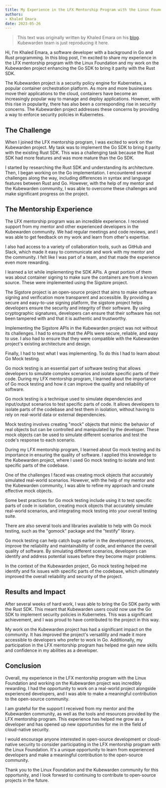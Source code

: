 ```yaml
---
title: My Experience in the LFX Mentorship Program with the Linux Foundation
authors:
- Khaled Emara
date: 2023-05-26
---
```


> This text was originally written by Khaled Emara on his [blog](https://blog.khaledemara.dev/my-experience-in-the-lfx-mentorship-program-with-the-linux-foundation?showSharer=true).
> Kubewarden team is just reproducing it here.

Hi, I'm Khaled Emara, a software developer with a background in Go and Rust programming.
In this blog post, I'm excited to share my experience in the LFX mentorship program
with the Linux Foundation and my work on the Kubewarden project enhancing the Go
SDK to bring it parity with the Rust SDK.

The Kubewarden project is a security policy engine for Kubernetes, a popular container
orchestration platform. As more and more businesses move their applications to the
cloud, containers have become an increasingly popular way to manage and deploy applications.
However, with this rise in popularity, there has also been a corresponding rise in
security concerns. The Kubewarden project addresses these concerns by providing a
way to enforce security policies in Kubernetes.

## The Challenge

When I joined the LFX mentorship program, I was excited to work on the Kubewarden project.
My task was to implement the Go SDK to bring it parity with the existing Rust SDK.
This was a challenging task because the Rust SDK had more features and was more mature than the Go SDK.

I started by researching the Rust SDK and understanding its architecture. Then, I began
working on the Go implementation. I encountered several challenges along the way,
including differences in syntax and language features between Rust and Go.
However, with the help of my mentor and the Kubewarden community, I was able to
overcome these challenges and make significant progress on the project.

## The Mentorship Experience

The LFX mentorship program was an incredible experience. I received support from
my mentor and other experienced developers in the Kubewarden community. We had regular
meetings and code reviews, and I was able to get feedback on my work and learn from
other's expertise.

I also had access to a variety of collaboration tools, such as GitHub and Slack,
which made it easy to communicate and work with my mentor and the community.
I felt like I was part of a team, and that made the experience even more rewarding.

I learned a lot while implementing the SDK APIs. A great portion of them was about
container signing to make sure the containers are from a known source.  These were
implemented using the Sigstore project.

The Sigstore project is an open-source project that aims to make software signing
and verification more transparent and accessible. By providing a secure and easy-to-use
signing platform, the sigstore project helps developers ensure the security and integrity
of their software. By using cryptographic signatures, developers can ensure that their
software has not been tampered with and that it is authentic and trustworthy.

Implementing the Sigstore APIs in the Kubewarden project was not without its challenges.
I had to ensure that the APIs were secure, reliable, and easy to use. I also had
to ensure that they were compatible with the Kubewarden project's existing architecture and design.

Finally, I had to test what I was implementing. To do this I had to learn about
Go Mock testing.

Go mock testing is an essential part of software testing that allows developers
to simulate complex scenarios and isolate specific parts of their code. During my
LFX mentorship program, I learned about the importance of Go mock testing and how
it can improve the quality and reliability of software.

Go mock testing is a technique used to simulate dependencies and input/output scenarios
to test specific parts of code. It allows developers to isolate parts of the codebase
and test them in isolation, without having to rely on real-world data or external dependencies.

Mock testing involves creating "mock" objects that mimic the behavior of real objects
but can be controlled and manipulated by the developer. These mock objects can be
used to simulate different scenarios and test the code's response to each scenario.

During my LFX mentorship program, I learned about Go mock testing and its importance
in ensuring the quality of software. I applied this knowledge to the Kubewarden project,
where I used Go mock testing to isolate and test specific parts of the codebase.

One of the challenges I faced was creating mock objects that accurately simulated
real-world scenarios. However, with the help of my mentor and the Kubewarden community,
I was able to refine my approach and create effective mock objects.

Some best practices for Go mock testing include using it to test specific parts of
code in isolation, creating mock objects that accurately simulate real-world scenarios,
and integrating mock testing into your overall testing suite.

There are also several tools and libraries available to help with Go mock testing,
such as the "gomock" package and the "testify" library.

Go mock testing can help catch bugs earlier in the development process, improve the
reliability and maintainability of code, and enhance the overall quality of software.
By simulating different scenarios, developers can identify and address potential
issues before they become major problems.

In the context of the Kubewarden project, Go mock testing helped me identify and
fix issues with specific parts of the codebase, which ultimately improved the
overall reliability and security of the project.

## Results and Impact

After several weeks of hard work, I was able to bring the Go SDK parity with the Rust SDK.
This meant that Kubewarden users could now use the Go SDK to implement security policies in Kubernetes.
This was a significant achievement, and I was proud to have contributed to the project in this way.

My work on the Kubewarden project has had a significant impact on the community.
It has improved the project's versatility and made it more accessible to developers
who prefer to work in Go. Additionally, my participation in the LFX mentorship program
has helped me gain new skills and confidence in my abilities as a developer.

## Conclusion

Overall, my experience in the LFX mentorship program with the Linux Foundation and
working on the Kubewarden project was incredibly rewarding. I had the opportunity
to work on a real-world project alongside experienced developers, and I was able
to make a meaningful contribution to the open-source community.

I am grateful for the support I received from my mentor and the Kubewarden community,
as well as the tools and resources provided by the LFX mentorship program. This
experience has helped me grow as a developer and has opened up new opportunities
for me in the field of cloud-native security.

I would encourage anyone interested in open-source development or cloud-native security
to consider participating in the LFX mentorship program with the Linux Foundation.
It's a unique opportunity to learn from experienced developers and make a meaningful
contribution to the open-source community.

Thank you to the Linux Foundation and the Kubewarden community for this opportunity,
and I look forward to continuing to contribute to open-source projects in the future.
